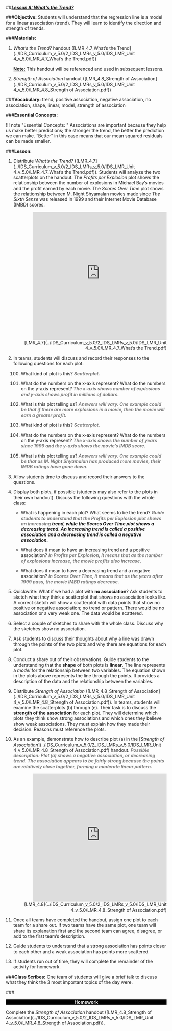 ##***<u>Lesson 8: What’s the Trend?</u>***

###**Objective:**
Students will understand that the regression line is a model for a linear association (trend). They will learn
to identify the direction and strength of trends.

###**Materials:**
1. *What’s the Trend?* handout ([LMR_4.7_What’s the Trend](../IDS_Curriculum_v_5.0/2_IDS_LMRs_v_5.0/IDS_LMR_Unit 4_v_5.0/LMR_4.7_What’s the Trend.pdf))

    **<u>Note:</u>** This handout will be referenced and used in subsequent lessons.

2. *Strength of Association* handout ([LMR_4.8_Strength of Association](../IDS_Curriculum_v_5.0/2_IDS_LMRs_v_5.0/IDS_LMR_Unit 4_v_5.0/LMR_4.8_Strength of Association.pdf))

###**Vocabulary:**
trend, positive association, negative association, no association, shape, linear, model, strength of
association

###**Essential Concepts:**

!!! note "Essential Concepts: " 
    Associations are important because they help us make better predictions; the stronger the
    trend, the better the prediction we can make. “Better” in this case means that our mean squared residuals can
    be made smaller.

###**Lesson:**
1. Distribute *What’s the Trend?* ([LMR_4.7](../IDS_Curriculum_v_5.0/2_IDS_LMRs_v_5.0/IDS_LMR_Unit 4_v_5.0/LMR_4.7_What’s the Trend.pdf)). Students will analyze the two scatterplots on the
handout. The *Profits per Explosion* plot shows the relationship between the number of explosions
in Michael Bay’s movies and the profit earned by each movie. The *Scores Over Time* plot shows
the relationship between M. Night Shyamalan movies made since *The Sixth Sense* was released
in 1999 and their Internet Movie Database (IMBD) scores.
    <div align="right"><iframe src="https://docs.google.com/viewerng/viewer?url=https://curriculum.idsucla.org/IDS_Curriculum_v_5.0/2_IDS_LMRs_v_5.0/IDS_LMR_Unit 4_v_5.0/LMR_4.7_What’s the Trend.pdf&embedded=true" style=" width:420px;height:400px;" frameborder="0"></iframe><br>[LMR_4.7](../IDS_Curriculum_v_5.0/2_IDS_LMRs_v_5.0/IDS_LMR_Unit 4_v_5.0/LMR_4.7_What’s the Trend.pdf)</div>

2. In teams, students will discuss and record their responses to the following questions for each plot:

    100. What kind of plot is this? <span style="color:grey">***Scatterplot.***</span>

    100. What do the numbers on the x-axis represent? What do the numbers on the y-axis
    represent? <span style="color:grey">***The x-axis shows number of explosions and y-axis shows profit in
    millions of dollars.***</span>

    100. What is this plot telling us? <span style="color:grey">***Answers will vary. One example could be that if there are
    more explosions in a movie, then the movie will earn a greater profit.***</span>

    100. What kind of plot is this? <span style="color:grey">***Scatterplot.***</span>

    100. What do the numbers on the x-axis represent? What do the numbers on the y-axis
    represent? <span style="color:grey">***The x-axis shows the number of years since 1999 and the y-axis shows
    the movie’s IMDB score.***</span>

    100. What is this plot telling us? <span style="color:grey">***Answers will vary. One example could be that as M. Night
    Shyamalan has produced more movies, their IMDB ratings have gone down.***</span>

3. Allow students time to discuss and record their answers to the questions.

4. Display both plots, if possible (students may also refer to the plots in their own handout). Discuss
the following questions with the whole class:

    * What is happening in each plot? What seems to be the trend? <span style="color:grey">***Guide students to
    understand that the Profits per Explosion plot shows an increasing ***</span>***trend***<span style="color:grey">***, while the
    Scores Over Time plot shows a decreasing trend. An increasing trend is called a
     ***</span>***positive association***<span style="color:grey">*** and a decreasing trend is called a  ***</span>***negative association***<span style="color:grey">***.***</span>

    * What does it mean to have an increasing trend and a positive association? <span style="color:grey">***In Profits per
    Explosion, it means that as the number of explosions increase, the movie profits also
    increase.***</span>

    * What does it mean to have a decreasing trend and a negative association? <span style="color:grey">***In Scores Over
    Time, it means that as the years after 1999 pass, the movie IMBD ratings decrease.***</span>

5. Quickwrite: What if we had a plot with **no association**? Ask students to sketch what they think a
scatterplot that shows no association looks like. A correct sketch will show a scatterplot with
data points that show no positive or negative association; no trend or pattern. There
would be no association or a very weak one. The data would be scattered.

6. Select a couple of sketches to share with the whole class. Discuss why the sketches show no
association.

7. Ask students to discuss their thoughts about why a line was drawn through the points of the two
plots and why there are equations for each plot.

8. Conduct a share out of their observations. Guide students to the understanding that the **shape** of
both plots is **linear**. The line represents a *model* for the relationship between two variables. The
equation shown in the plots above represents the line through the points. It provides a description
of the data and the relationship between the variables.

9. Distribute *Strength of Association* ([LMR_4.8_Strength of Association](../IDS_Curriculum_v_5.0/2_IDS_LMRs_v_5.0/IDS_LMR_Unit 4_v_5.0/LMR_4.8_Strength of Association.pdf)). In teams, students will
examine the scatterplots (b) through (e). Their task is to discuss the **strength of the association**
for each plot. They will determine which plots they think show strong associations and which ones
they believe show weak associations. They must explain how they made their decision. Reasons
must reference the plots.

10. As an example, demonstrate how to describe plot (a) in the [*Strength of Association*](../IDS_Curriculum_v_5.0/2_IDS_LMRs_v_5.0/IDS_LMR_Unit 4_v_5.0/LMR_4.8_Strength of Association.pdf) handout.
<span style="color:grey">***Possible description: Plot (a) shows a negative association, or decreasing trend. The
association appears to be fairly strong because the points are relatively close together,
forming a moderate linear pattern.***</span>
    <div align="right"><iframe src="https://docs.google.com/viewerng/viewer?url=https://curriculum.idsucla.org/IDS_Curriculum_v_5.0/2_IDS_LMRs_v_5.0/IDS_LMR_Unit 4_v_5.0/LMR_4.8_Strength of Association.pdf&embedded=true" style=" width:420px;height:400px;" frameborder="0"></iframe><br>[LMR_4.8](../IDS_Curriculum_v_5.0/2_IDS_LMRs_v_5.0/IDS_LMR_Unit 4_v_5.0/LMR_4.8_Strength of Association.pdf)</div>

11. Once all teams have completed the handout, assign one plot to each team for a share out. If two
teams have the same plot, one team will share its explanation first and the second team can
agree, disagree, or add to the first team’s description.

12. Guide students to understand that a strong association has points closer to each other and a
weak association has points more scattered.

13. If students run out of time, they will complete the remainder of the activity for homework.

###**Class Scribes:**
One team of students will give a brief talk to discuss what they think the 3 most important topics of the
day were.

###<p style="background: black; color: white; text-align: center;">**Homework**</p>
Complete the *Strength of Association* handout ([LMR_4.8_Strength of Association](../IDS_Curriculum_v_5.0/2_IDS_LMRs_v_5.0/IDS_LMR_Unit 4_v_5.0/LMR_4.8_Strength of Association.pdf)).